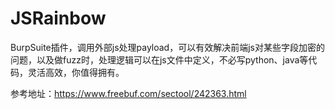 # JSRainbow
BurpSuite插件，调用外部js处理payload，可以有效解决前端js对某些字段加密的问题，以及做fuzz时，处理逻辑可以在js文件中定义，不必写python、java等代码，灵活高效，你值得拥有。

参考地址：https://www.freebuf.com/sectool/242363.html

